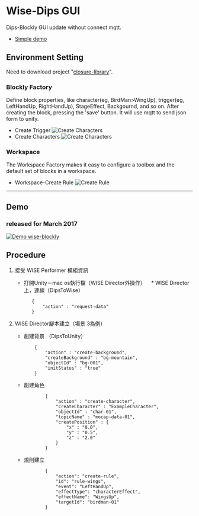 # Wise-Dips GUI
Dips-Blockly GUI update without connect mqtt. 
* [Simple demo](http://140.119.164.152/wise-blockly/demos/blockfactory/demomqtt.html "Simple demo")

## Environment Setting
Need to download project "[closure-library](https://github.com/google/closure-library "closure-library")".

### Blockly Factory
Define block properties, like character(eg, BirdMan>WingUp), trigger(eg, LeftHandUp, RightHandUp), StageEffect, Backgournd, and so on. After creating the block, pressing the 'save' button. It will use mqtt to send json form to unity. 
* Create Trigger
![Create Characters](http://i.imgur.com/DyP9JgT.png "Create Trigger")
* Create Characters
![Create Characters](http://i.imgur.com/8RjSHcg.png "Create Characters")

### Workspace
The Workspace Factory makes it easy to configure a toolbox and the default set of blocks in a workspace.
* Workspace-Create Rule
![Create Rule](http://i.imgur.com/SLjOlZF.png "Create Rule")

---

## Demo ##
### released for March 2017 ###
[![Demo wise-blockly](http://i.imgur.com/MLeTe0X.jpg)](https://youtu.be/xHZ0boMbIKI)

## Procedure ##
1. 接受 WISE Performer 模組資訊
    
    * 打開Unity－mac os執行檔（WISE Director外操作）
    * WISE Director上，連線（DipsToWise）
         ```
            {
            	"action" : "request-data"
            }
         ```
2. WISE Director腳本建立（場景 3為例）
    * 創建背景 （DipsToUnity）
        ```
            {
            	"action" : "create-background",
            	"createBackground" : "bg-mountain",
            	"objectId" : "bg-001",
            	"initStatus" : "true"
            }
        ```
    * 創建角色
        ```
                {
                	"action" : "create-character",
                	"createCharacter" : "ExampleCharacter",
                	"objectId" : "char-01",
                	"topicName" : "mocap-data-01",
                	"createPosition" : {
                		"x" : "0.0",
                		"y" : "0.5",
                		"z" : "2.0"
                	}
                }
         ```
    * 規則建立
        ```
                {
                	"action": "create-rule",
                	"id": "rule-wings",
                	"event": "LeftHandUp",
                	"effectType": "characterEffect",
                	"effectName": "WingsUp",
                	"targetId": "birdman-01"
                }
         

